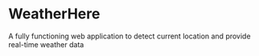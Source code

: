 # WeatherHere

A fully functioning web application to detect current location and provide real-time weather data
